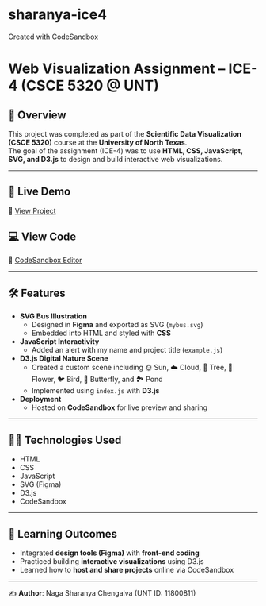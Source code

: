 # sharanya-ice4
Created with CodeSandbox
# Web Visualization Assignment – ICE-4 (CSCE 5320 @ UNT)

## 📌 Overview
This project was completed as part of the **Scientific Data Visualization (CSCE 5320)** course at the **University of North Texas**.  
The goal of the assignment (ICE-4) was to use **HTML, CSS, JavaScript, SVG, and D3.js** to design and build interactive web visualizations.

---

## 🚀 Live Demo
🔗 [View Project](https://y78y93.csb.app/)

## 💻 View Code
🔗 [CodeSandbox Editor](https://codesandbox.io/p/sandbox/y78y93?file=%2Findex.js)

---

## 🛠️ Features
- **SVG Bus Illustration**
  - Designed in **Figma** and exported as SVG (`mybus.svg`)
  - Embedded into HTML and styled with **CSS**
- **JavaScript Interactivity**
  - Added an alert with my name and project title (`example.js`)
- **D3.js Digital Nature Scene**
  - Created a custom scene including 🌞 Sun, ☁️ Cloud, 🌳 Tree, 🌸 Flower, 🐦 Bird, 🦋 Butterfly, and 🏞️ Pond  
  - Implemented using `index.js` with **D3.js**
- **Deployment**
  - Hosted on **CodeSandbox** for live preview and sharing

---

## 🧑‍💻 Technologies Used
- HTML  
- CSS  
- JavaScript  
- SVG (Figma)  
- D3.js  
- CodeSandbox  

---

## 🎯 Learning Outcomes
- Integrated **design tools (Figma)** with **front-end coding**
- Practiced building **interactive visualizations** using D3.js
- Learned how to **host and share projects** online via CodeSandbox

---

✍️ **Author**: Naga Sharanya Chengalva (UNT ID: 11800811)  
